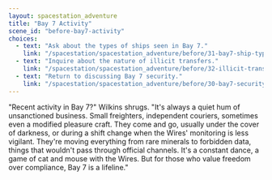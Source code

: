 ```yaml
---
layout: spacestation_adventure
title: "Bay 7 Activity"
scene_id: "before-bay7-activity"
choices:
  - text: "Ask about the types of ships seen in Bay 7."
    link: "/spacestation/spacestation_adventure/before/31-bay7-ship-types/"
  - text: "Inquire about the nature of illicit transfers."
    link: "/spacestation/spacestation_adventure/before/32-illicit-transfers/"
  - text: "Return to discussing Bay 7 security."
    link: "/spacestation/spacestation_adventure/before/30-bay7-security/"
---
```


"Recent activity in Bay 7?" Wilkins shrugs. "It's always a quiet hum of unsanctioned business. Small freighters, independent couriers, sometimes even a modified pleasure craft. They come and go, usually under the cover of darkness, or during a shift change when the Wires' monitoring is less vigilant. They're moving everything from rare minerals to forbidden data, things that wouldn't pass through official channels. It's a constant dance, a game of cat and mouse with the Wires. But for those who value freedom over compliance, Bay 7 is a lifeline."
